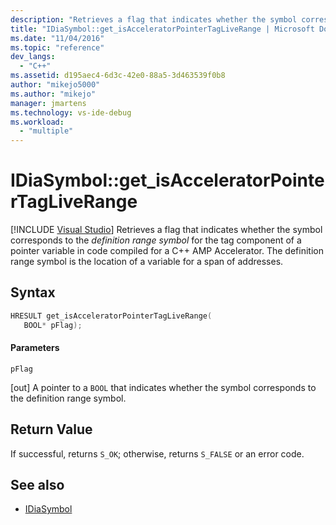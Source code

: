 ```yaml
---
description: "Retrieves a flag that indicates whether the symbol corresponds to the definition range symbol for the tag component of a pointer variable in code compiled for a C++ AMP Accelerator."
title: "IDiaSymbol::get_isAcceleratorPointerTagLiveRange | Microsoft Docs"
ms.date: "11/04/2016"
ms.topic: "reference"
dev_langs:
  - "C++"
ms.assetid: d195aec4-6d3c-42e0-88a5-3d463539f0b8
author: "mikejo5000"
ms.author: "mikejo"
manager: jmartens
ms.technology: vs-ide-debug
ms.workload:
  - "multiple"
---
```

# IDiaSymbol::get_isAcceleratorPointerTagLiveRange

 [!INCLUDE [Visual Studio](~/includes/applies-to-version/vs-not-mac.md)]
Retrieves a flag that indicates whether the symbol corresponds to the *definition range symbol* for the tag component of a pointer variable in code compiled for a C++ AMP Accelerator. The definition range symbol is the location of a variable for a span of addresses.

## Syntax

```C++
HRESULT get_isAcceleratorPointerTagLiveRange(
   BOOL* pFlag);
```

#### Parameters
 `pFlag`

[out] A pointer to a `BOOL` that indicates whether the symbol corresponds to the definition range symbol.

## Return Value
 If successful, returns `S_OK`; otherwise, returns `S_FALSE` or an error code.

## See also
- [IDiaSymbol](../../debugger/debug-interface-access/idiasymbol.md)
